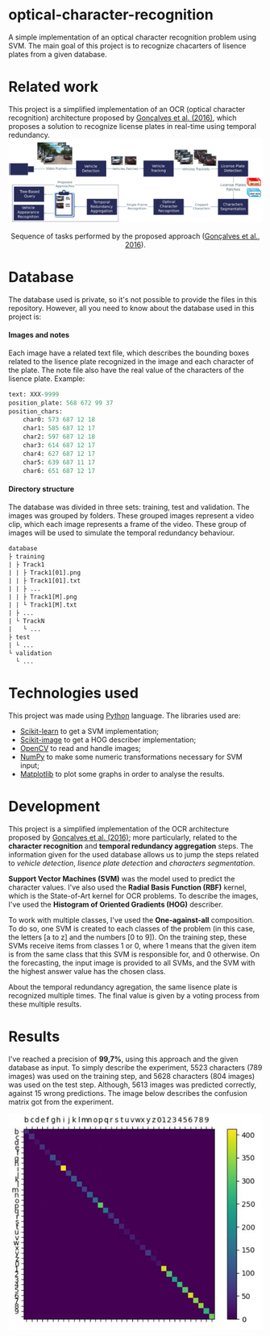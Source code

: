 # optical-character-recognition
A simple implementation of an optical character recognition problem using SVM. The main goal of this project is to recognize chacarters of lisence plates from a given database.

# Related work
This project is a simplified implementation of an OCR (optical character recognition) architecture proposed by [Gonçalves et al. (2016)](https://ieeexplore.ieee.org/abstract/document/7795970/), which proposes a solution to recognize license plates in real-time using temporal redundancy.
![Architecture](/arch.png)
<p align="center">Sequence of tasks performed by the proposed approach (<a target="_blank" href="https://ieeexplore.ieee.org/abstract/document/7795970/">Gonçalves et al., 2016</a>).</p>

# Database
The database used is private, so it's not possible to provide the files in this repository. However, all you need to know about the database used in this project is:

#### Images and notes
Each image have a related text file, which describes the bounding boxes related to the lisence plate recognized in the image and each character of the plate. The note file also have the real value of the characters of the lisence plate. Example:
```python
text: XXX-9999
position_plate: 568 672 99 37
position_chars:
	char0: 573 687 12 18
	char1: 585 687 12 17
	char2: 597 687 12 18
	char3: 614 687 12 17
	char4: 627 687 12 17
	char5: 639 687 11 17
	char6: 651 687 12 17
```
#### Directory structure
The database was divided in three sets: training, test and validation. The images was grouped by folders. These grouped images represent a video clip, which each image represents a frame of the video. These group of images will be used to simulate the temporal redundancy behaviour.
```
database
├ training
| ├ Track1
| | ├ Track1[01].png
| | ├ Track1[01].txt
| | ├ ...
| | ├ Track1[M].png
| | └ Track1[M].txt
| ├ ...
| └ TrackN
|   └ ...
├ test
| └ ...
└ validation
  └ ...
```

# Technologies used
This project was made using [Python](https://www.python.org/) language. The libraries used are:
* [Scikit-learn](http://scikit-learn.org/) to get a SVM implementation;
* [Scikit-image](http://scikit-image.org/) to get a HOG describer implementation;
* [OpenCV](https://www.opencv.org/) to read and handle images;
* [NumPy](http://www.numpy.org) to make some numeric transformations necessary for SVM input;
* [Matplotlib](https://matplotlib.org/) to plot some graphs in order to analyse the results.

# Development
This project is a simplified implementation of the OCR architecture proposed by [Gonçalves et al. (2016)](https://ieeexplore.ieee.org/abstract/document/7795970/); more particularly, related to the **character recognition** and **temporal redundancy aggregation** steps. The information given for the used database allows us to jump the steps related to *vehicle detection*, *lisence plate detection* and *characters segmentation*.

**Support Vector Machines (SVM)** was the model used to predict the character values. I've also used the **Radial Basis Function (RBF)** kernel, which is the State-of-Art kernel for OCR problems. To describe the images, I've used the **Histogram of Oriented Gradients (HOG)** describer.

To work with multiple classes, I've used the **One-against-all** composition. To do so, one SVM is created to each classes of the problem (in this case, the letters \[a to z] and the numbers \[0 to 9]). On the training step, these SVMs receive items from classes 1 or 0, where 1 means that the given item is from the same class that this SVM is responsible for, and 0 otherwise. On the forecasting, the input image is provided to all SVMs, and the SVM with the highest answer value has the chosen class.

About the temporal redundancy agregation, the same lisence plate is recognized multiple times. The final value is given by a voting process from these multiple results.

# Results
I've reached a precision of **99,7%**, using this approach and the given database as input. To simply describe the experiment, 5523 characters (789 images) was used on the training step, and 5628 characters (804 images) was used on the test step. Although, 5613 images was predicted correctly, against 15 wrong predictions. The image below describes the confusion matrix got from the experiment.

![Confusion matrix](/confusion.png)
